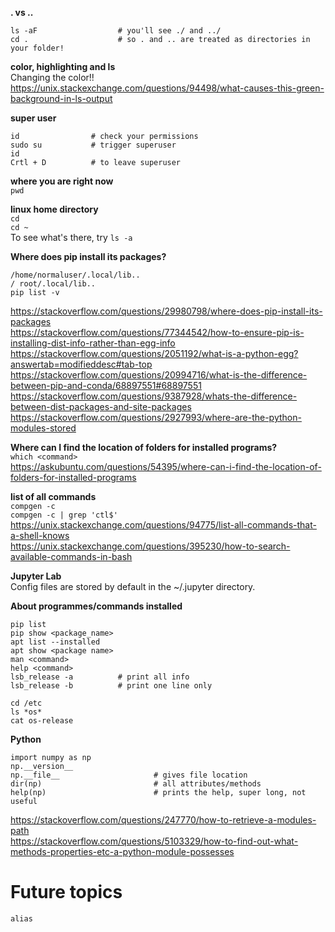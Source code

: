**. vs ..**  
```
ls -aF                  # you'll see ./ and ../
cd .                    # so . and .. are treated as directories in your folder!
```
**color, highlighting and ls**  
Changing the color!!  
https://unix.stackexchange.com/questions/94498/what-causes-this-green-background-in-ls-output  

**super user**  
```
id                # check your permissions
sudo su           # trigger superuser
id
Crtl + D          # to leave superuser
```

**where you are right now**  
`pwd`  

**linux home directory**  
`cd`  
`cd ~`  
To see what's there, try `ls -a`  

**Where does pip install its packages?**  
```
/home/normaluser/.local/lib..
/ root/.local/lib..
pip list -v
```
https://stackoverflow.com/questions/29980798/where-does-pip-install-its-packages  
https://stackoverflow.com/questions/77344542/how-to-ensure-pip-is-installing-dist-info-rather-than-egg-info  
https://stackoverflow.com/questions/2051192/what-is-a-python-egg?answertab=modifieddesc#tab-top  
https://stackoverflow.com/questions/20994716/what-is-the-difference-between-pip-and-conda/68897551#68897551  
https://stackoverflow.com/questions/9387928/whats-the-difference-between-dist-packages-and-site-packages  
https://stackoverflow.com/questions/2927993/where-are-the-python-modules-stored  


**Where can I find the location of folders for installed programs?**  
`which <command>`  
https://askubuntu.com/questions/54395/where-can-i-find-the-location-of-folders-for-installed-programs

**list of all commands**  
`compgen -c`  
`compgen -c | grep 'ctl$'`  
https://unix.stackexchange.com/questions/94775/list-all-commands-that-a-shell-knows  
https://unix.stackexchange.com/questions/395230/how-to-search-available-commands-in-bash

**Jupyter Lab**  
Config files are stored by default in the ~/.jupyter directory.

**About programmes/commands installed**  
```
pip list
pip show <package_name>
apt list --installed
apt show <package name>
man <command>
help <command>
lsb_release -a          # print all info  
lsb_release -b          # print one line only

cd /etc
ls *os*
cat os-release
```


**Python**  
```
import numpy as np
np.__version__
np.__file__                     # gives file location
dir(np)                         # all attributes/methods
help(np)                        # prints the help, super long, not useful 
```
https://stackoverflow.com/questions/247770/how-to-retrieve-a-modules-path  
https://stackoverflow.com/questions/5103329/how-to-find-out-what-methods-properties-etc-a-python-module-possesses  

# Future topics
`alias`
